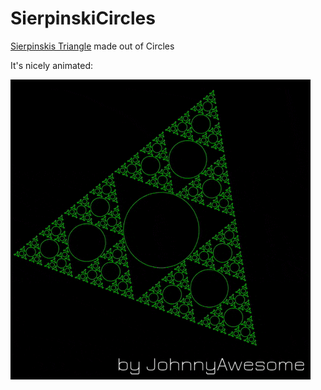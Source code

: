 # SierpinskiCircles

[Sierpinskis Triangle](https://en.wikipedia.org/wiki/Sierpi%C5%84ski_triangle) made out of Circles

It's nicely animated:

![SierpinskiCircles](https://github.com/johnnyawesome/SierpinskiCircles/blob/master/SierpinskiCircles/DemoImage/SierpinskiCircles2.gif)
